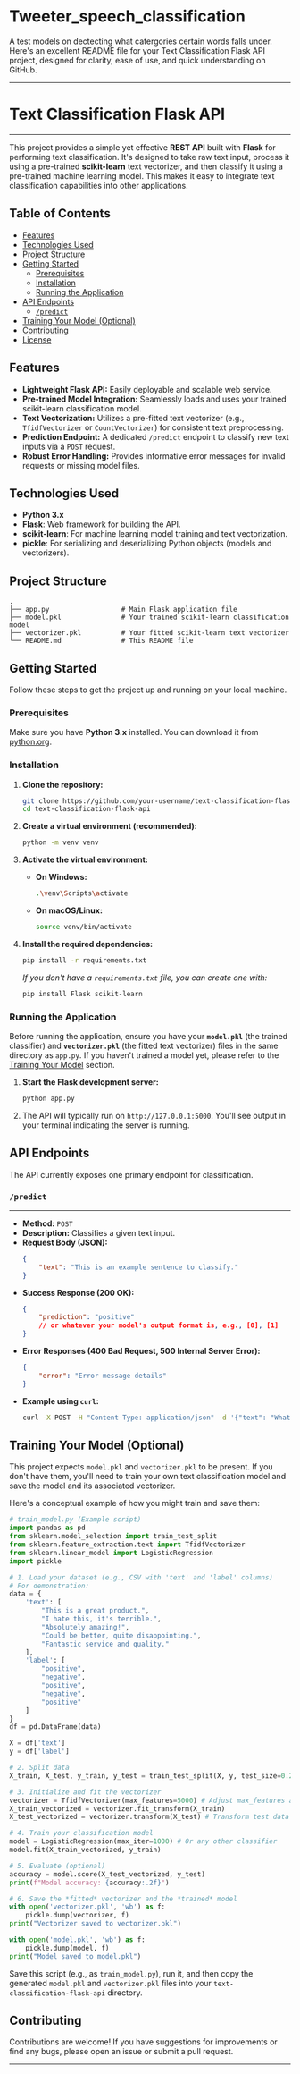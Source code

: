 # Tweeter_speech_classification
A test models on dectecting what catergories certain words falls under.
Here's an excellent README file for your Text Classification Flask API project, designed for clarity, ease of use, and quick understanding on GitHub.

-----

# Text Classification Flask API

-----

This project provides a simple yet effective **REST API** built with **Flask** for performing text classification. It's designed to take raw text input, process it using a pre-trained **scikit-learn** text vectorizer, and then classify it using a pre-trained machine learning model. This makes it easy to integrate text classification capabilities into other applications.

## Table of Contents

  - [Features](https://www.google.com/search?q=%23features)
  - [Technologies Used](https://www.google.com/search?q=%23technologies-used)
  - [Project Structure](https://www.google.com/search?q=%23project-structure)
  - [Getting Started](https://www.google.com/search?q=%23getting-started)
      - [Prerequisites](https://www.google.com/search?q=%23prerequisites)
      - [Installation](https://www.google.com/search?q=%23installation)
      - [Running the Application](https://www.google.com/search?q=%23running-the-application)
  - [API Endpoints](https://www.google.com/search?q=%23api-endpoints)
      - [`/predict`](https://www.google.com/search?q=%23predict)
  - [Training Your Model (Optional)](https://www.google.com/search?q=%23training-your-model-optional)
  - [Contributing](https://www.google.com/search?q=%23contributing)
  - [License](https://www.google.com/search?q=%23license)

## Features

  * **Lightweight Flask API:** Easily deployable and scalable web service.
  * **Pre-trained Model Integration:** Seamlessly loads and uses your trained scikit-learn classification model.
  * **Text Vectorization:** Utilizes a pre-fitted text vectorizer (e.g., `TfidfVectorizer` or `CountVectorizer`) for consistent text preprocessing.
  * **Prediction Endpoint:** A dedicated `/predict` endpoint to classify new text inputs via a `POST` request.
  * **Robust Error Handling:** Provides informative error messages for invalid requests or missing model files.

## Technologies Used

  * **Python 3.x**
  * **Flask**: Web framework for building the API.
  * **scikit-learn**: For machine learning model training and text vectorization.
  * **pickle**: For serializing and deserializing Python objects (models and vectorizers).

## Project Structure

```
.
├── app.py                  # Main Flask application file
├── model.pkl               # Your trained scikit-learn classification model
├── vectorizer.pkl          # Your fitted scikit-learn text vectorizer
└── README.md               # This README file
```

## Getting Started

Follow these steps to get the project up and running on your local machine.

### Prerequisites

Make sure you have **Python 3.x** installed. You can download it from [python.org](https://www.python.org/).

### Installation

1.  **Clone the repository:**

    ```bash
    git clone https://github.com/your-username/text-classification-flask-api.git
    cd text-classification-flask-api
    ```

2.  **Create a virtual environment (recommended):**

    ```bash
    python -m venv venv
    ```

3.  **Activate the virtual environment:**

      * **On Windows:**
        ```bash
        .\venv\Scripts\activate
        ```
      * **On macOS/Linux:**
        ```bash
        source venv/bin/activate
        ```

4.  **Install the required dependencies:**

    ```bash
    pip install -r requirements.txt
    ```

    *If you don't have a `requirements.txt` file, you can create one with:*

    ```bash
    pip install Flask scikit-learn
    ```

### Running the Application

Before running the application, ensure you have your **`model.pkl`** (the trained classifier) and **`vectorizer.pkl`** (the fitted text vectorizer) files in the same directory as `app.py`. If you haven't trained a model yet, please refer to the [Training Your Model](https://www.google.com/search?q=%23training-your-model-optional) section.

1.  **Start the Flask development server:**
    ```bash
    python app.py
    ```
2.  The API will typically run on `http://127.0.0.1:5000`. You'll see output in your terminal indicating the server is running.

## API Endpoints

The API currently exposes one primary endpoint for classification.

### `/predict`

-----

  * **Method:** `POST`
  * **Description:** Classifies a given text input.
  * **Request Body (JSON):**
    ```json
    {
        "text": "This is an example sentence to classify."
    }
    ```
  * **Success Response (200 OK):**
    ```json
    {
        "prediction": "positive"
        // or whatever your model's output format is, e.g., [0], [1]
    }
    ```
  * **Error Responses (400 Bad Request, 500 Internal Server Error):**
    ```json
    {
        "error": "Error message details"
    }
    ```
  * **Example using `curl`:**
    ```bash
    curl -X POST -H "Content-Type: application/json" -d '{"text": "What a fantastic movie!"}' http://127.0.0.1:5000/predict
    ```

## Training Your Model (Optional)

This project expects `model.pkl` and `vectorizer.pkl` to be present. If you don't have them, you'll need to train your own text classification model and save the model and its associated vectorizer.

Here's a conceptual example of how you might train and save them:

```python
# train_model.py (Example script)
import pandas as pd
from sklearn.model_selection import train_test_split
from sklearn.feature_extraction.text import TfidfVectorizer
from sklearn.linear_model import LogisticRegression
import pickle

# 1. Load your dataset (e.g., CSV with 'text' and 'label' columns)
# For demonstration:
data = {
    'text': [
        "This is a great product.",
        "I hate this, it's terrible.",
        "Absolutely amazing!",
        "Could be better, quite disappointing.",
        "Fantastic service and quality."
    ],
    'label': [
        "positive",
        "negative",
        "positive",
        "negative",
        "positive"
    ]
}
df = pd.DataFrame(data)

X = df['text']
y = df['label']

# 2. Split data
X_train, X_test, y_train, y_test = train_test_split(X, y, test_size=0.2, random_state=42)

# 3. Initialize and fit the vectorizer
vectorizer = TfidfVectorizer(max_features=5000) # Adjust max_features as needed
X_train_vectorized = vectorizer.fit_transform(X_train)
X_test_vectorized = vectorizer.transform(X_test) # Transform test data using the *fitted* vectorizer

# 4. Train your classification model
model = LogisticRegression(max_iter=1000) # Or any other classifier
model.fit(X_train_vectorized, y_train)

# 5. Evaluate (optional)
accuracy = model.score(X_test_vectorized, y_test)
print(f"Model accuracy: {accuracy:.2f}")

# 6. Save the *fitted* vectorizer and the *trained* model
with open('vectorizer.pkl', 'wb') as f:
    pickle.dump(vectorizer, f)
print("Vectorizer saved to vectorizer.pkl")

with open('model.pkl', 'wb') as f:
    pickle.dump(model, f)
print("Model saved to model.pkl")
```

Save this script (e.g., as `train_model.py`), run it, and then copy the generated `model.pkl` and `vectorizer.pkl` files into your `text-classification-flask-api` directory.

## Contributing

Contributions are welcome\! If you have suggestions for improvements or find any bugs, please open an issue or submit a pull request.



-----
